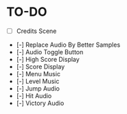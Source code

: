 # TO-DO

* [ ] Credits Scene

* [-] Replace Audio By Better Samples
* [-] Audio Toggle Button
* [-] High Score Display
* [-] Score Display
* [-] Menu Music
* [-] Level Music
* [-] Jump Audio
* [-] Hit Audio
* [-] Victory Audio
